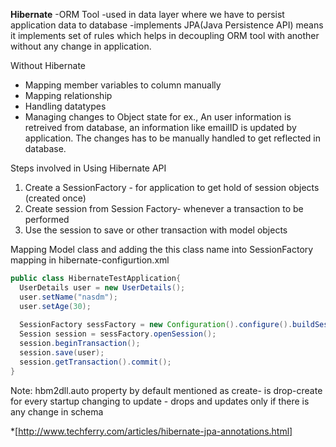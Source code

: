**Hibernate**
  -ORM Tool
  -used in data layer where we have to persist application data to database
  -implements JPA(Java Persistence API) means it implements set of rules which helps in decoupling ORM tool with another without any change in application.
  
Without Hibernate
- Mapping member variables to column manually
- Mapping relationship
- Handling datatypes
- Managing changes to Object state
    for ex., An user information is retreived from database, an information like emailID is updated by application. The changes has to be manually handled to get reflected in database.
    
    
Steps involved in Using Hibernate API
1. Create a SessionFactory - for application to get hold of session objects (created once)
2. Create session from Session Factory- whenever a transaction to be performed
3. Use the session to save or other transaction with model objects

Mapping Model class and adding the this class name into SessionFactory mapping in hibernate-configurtion.xml
```java
public class HibernateTestApplication{
  UserDetails user = new UserDetails();
  user.setName("nasdm");
  user.setAge(30);
  
  SessionFactory sessFactory = new Configuration().configure().buildSessionFactory();
  Session session = sessFactory.openSession();
  session.beginTransaction();
  session.save(user);
  session.getTransaction().commit();
}
```
Note: hbm2dll.auto property by default mentioned as create- is drop-create for every startup
changing to update - drops and updates only if there is any change in schema

*[http://www.techferry.com/articles/hibernate-jpa-annotations.html]

